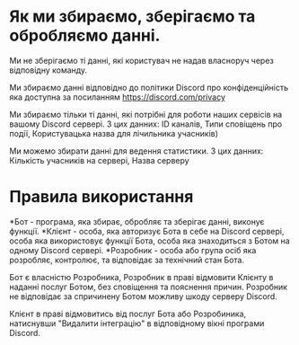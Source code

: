 # Як ми збираємо, зберігаємо та обробляємо данні.

Ми не зберігаємо ті данні, які користувач не надав власноруч через відповідну команду.

Ми збираємо данні відповідно до політики Discord про конфіденційність яка доступна за посиланням https://discord.com/privacy

Ми збираємо тільки ті данні, які потрібні для роботи наших сервісів на вашому Discord сервері. З цих данних: ID каналів, Типи сповіщень про події, Користувацька назва для лічильника учасників)

Ми можемо збирати данні для ведення статистики. З цих данних: Кількість учасників на сервері, Назва серверу

# Правила використання
*Бот - програма, яка збирає, обробляє та зберігає данні, виконує функції.
*Клієнт - особа, яка авторизує Бота в себе на Discord сервері, особа яка використовує функції Бота, особа яка знаходиться з Ботом на одному Discord сервері.
*Розробник - особа або група осіб яка розробляє, контролює, та відповідає за технічний стан Бота.

Бот є власністю Розробника, Розробник в праві відмовити Клієнту в наданні послуг Ботом, без сповіщення та пояснення причин.
Розробник не відповідає за спричинену Ботом можливу шкоду серверу Discord.

Клієнт в праві відмовитись від послуг Бота або Розробиника, натиснувши "Видалити інтеграцію" в відповідному вікні програми Discord.